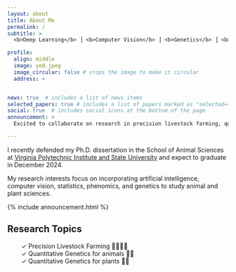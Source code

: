 ```yaml
---
layout: about
title: About Me
permalink: /
subtitle: >
  <b>Deep Learning</b> ⎟ <b>Computer Vision</b> ⎟ <b>Genetics</b> ⎟ <b>Data Science</b>

profile:
  align: middle
  image: ye0.jpeg
  image_circular: false # crops the image to make it circular
  address: >


news: true  # includes a list of news items
selected_papers: true # includes a list of papers marked as "selected={true}"
social: true  # includes social icons at the bottom of the page
announcement: >
  Excited to collaborate on research in precision livestock farming, quantitative genetics, AI, machine learning, and computer vision. Eager to contribute to innovative projects — <a href="mailto:yebi@vt.edu" target="_blank">reach out</a> for potential collaboration!

---
```

I recently defended my Ph.D. dissertation in the School of Animal Sciences at [Virginia Polytechnic Institute and State University](https://vt.edu/) and expect to graduate in December 2024.

My research interests focus on incorporating artificial intelligence, computer vision, statistics, phenomics, and genetics to study animal and plant sciences.

{% include announcement.html %}

## Research Topics
&nbsp;&nbsp;&nbsp;&nbsp;&nbsp;&nbsp;&nbsp;&nbsp;✓ Precision Livestock Farming 🐷🐽🐄🐖   
&nbsp;&nbsp;&nbsp;&nbsp;&nbsp;&nbsp;&nbsp;&nbsp;✓ Quantitative Genetics for animals 🐄🐂  
&nbsp;&nbsp;&nbsp;&nbsp;&nbsp;&nbsp;&nbsp;&nbsp;✓ Quantitative Genetics for plants 🌿🌾
<br><br>

<!-- Before joing VT, I obtained a master degree in Animal Biology at [University of California Davis](https://animalscience.ucdavis.edu/), a master degree in Animal Nutrition and Feed Science at [Chinese Academy of Agricultural Sciences](https://www.caas.cn/), a bachelor degree in Animal Science at [Shandong Agricultural University](http://www.sdau.edu.cn/). -->

<!-- Write your biography here. Tell the world about yourself. Link to your favorite [subreddit](http://reddit.com). You can put a picture in, too. The code is already in, just name your picture `prof_pic.jpg` and put it in the `img/` folder.

Put your address / P.O. box / other info right below your picture. You can also disable any these elements by editing `profile` property of the YAML header of your `_pages/about.md`. Edit `_bibliography/papers.bib` and Jekyll will render your [publications page](/al-folio/publications/) automatically.

Link to your social media connections, too. This theme is set up to use [Font Awesome icons](http://fortawesome.github.io/Font-Awesome/) and [Academicons](https://jpswalsh.github.io/academicons/), like the ones below. Add your Facebook, Twitter, LinkedIn, Google Scholar, or just disable all of them. -->
